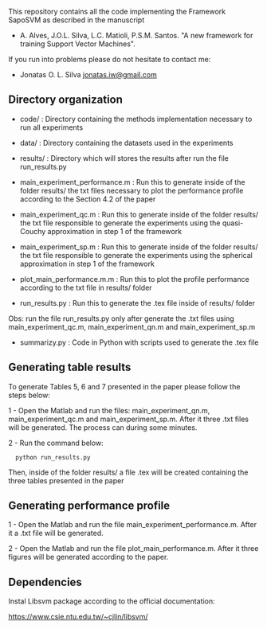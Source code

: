 This repository contains all the code implementing the Framework SapoSVM as described in the manuscript

 * A. Alves, J.O.L. Silva, L.C. Matioli, P.S.M. Santos. "A new framework for training
 Support Vector Machines".


If you run into problems please do not hesitate to  contact me:

* Jonatas O. L. Silva <jonatas.iw@gmail.com>

## Directory organization

* code/ : Directory containing the methods implementation necessary to run all experiments

* data/ : Directory containing the datasets used in the experiments

* results/ : Directory which will stores the results after run the file run_results.py

*  main_experiment_performance.m : Run this to generate inside of the folder results/ the txt files necessary to plot the performance profile according to the Section 4.2 of the paper

*  main_experiment_qc.m : Run this to generate inside of the folder results/ the txt file responsible to generate the experiments using the quasi-Couchy approximation in step 1 of the framework

*  main_experiment_sp.m : Run this to generate inside of the folder results/ the txt file responsible to generate the experiments using the spherical approximation in step 1 of the framework

*  plot_main_performance.m.m : Run this to plot the profile performance according to the txt file in results/ folder

* run_results.py : Run this to generate the .tex file inside of results/ folder 

Obs: run the  file run_results.py only after generate the .txt files using main_experiment_qc.m, main_experiment_qn.m and main_experiment_sp.m

* summarizy.py : Code in Python with scripts used to generate the .tex file


## Generating table results

To generate Tables 5, 6 and 7 presented in the paper please follow the steps below:

1 - Open the Matlab and run the files:
    main_experiment_qn.m, main_experiment_qc.m and main_experiment_sp.m. After it three .txt files will be generated. The process can during some minutes.

2 - Run the command below:

      python run_results.py

Then, inside of the folder results/ a file .tex will be created containing the three tables presented in the paper


## Generating performance profile


1 - Open the Matlab and run the file main_experiment_performance.m. After it a .txt file will be generated.

2 - Open the Matlab and run the file plot_main_performance.m. After it three figures will be generated according to the paper.


## Dependencies

Instal Libsvm package according to the official documentation:

https://www.csie.ntu.edu.tw/~cjlin/libsvm/
